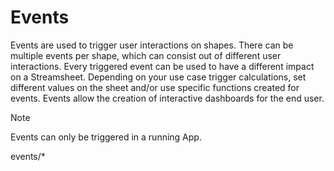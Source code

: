 # Events

Events are used to trigger user interactions on shapes. There can be
multiple events per shape, which can consist out of different user
interactions. Every triggered event can be used to have a different
impact on a Streamsheet. Depending on your use case trigger
calculations, set different values on the sheet and/or use specific
functions created for events. Events allow the creation of interactive
dashboards for the end user.

<div class="note">

<div class="title">

Note

</div>

Events can only be triggered in a running App.

</div>

<div class="toctree" glob="">

events/\*

</div>
